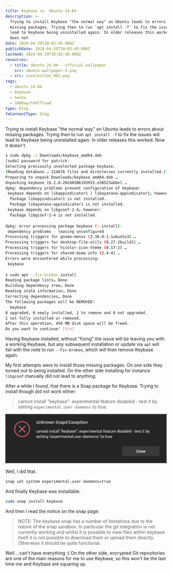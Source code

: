 ```yaml
---
title: Keybase vs. Ubuntu 24.04
description: >-
  Trying to install Keybase "the normal way" on Ubuntu leads to errors about
  missing packages. Trying then to run `apt install -f` to fix the issues will
  lead to Keybase being uninstalled again. In older releases this worked. Now it
  does not
date: 2024-04-29T10:03:49.000Z
publishDate: 2024-04-29T10:03:49.000Z
lastmod: 2024-04-29T10:03:49.000Z
resources:
  - title: Ubuntu 24.04 - official wallpaper
    src: ubuntu-wallpaper-d.png
  - src: xxselection_002.png
tags:
  - ubuntu 24.04
  - keybase
  - howto
  - 100DaysToOffload
type: blog
fmContentType: blog
---
```


Trying to install Keybase "the normal way" on Ubuntu leads to errors about missing packages. Trying then to run `apt install -f` to fix the issues will lead to Keybase being uninstalled again. In older releases this worked. Now it doesn't.

```bash
❯ sudo dpkg -i Downloads/keybase_amd64.deb
[sudo] password for patrick:
Selecting previously unselected package keybase.
(Reading database … 224676 files and directories currently installed.)
Preparing to unpack Downloads/keybase_amd64.deb …
Unpacking keybase (6.2.8-20240306193933.e38523abbe) …
dpkg: dependency problems prevent configuration of keybase:
 keybase depends on libappindicator1 | libayatana-appindicator1; however:
  Package libappindicator1 is not installed.
  Package libayatana-appindicator1 is not installed.
 keybase depends on libgconf-2-4; however:
  Package libgconf-2-4 is not installed.

dpkg: error processing package keybase (--install):
 dependency problems - leaving unconfigured
Processing triggers for gnome-menus (3.36.0-1.1ubuntu3) …
Processing triggers for desktop-file-utils (0.27-2build1) …
Processing triggers for hicolor-icon-theme (0.17-2) …
Processing triggers for shared-mime-info (2.4-4) …
Errors were encountered while processing:
 keybase

❯ sudo apt --fix-broken install
Reading package lists… Done
Building dependency tree… Done
Reading state information… Done
Correcting dependencies… Done
The following packages will be REMOVED:
  keybase
0 upgraded, 0 newly installed, 1 to remove and 0 not upgraded.
1 not fully installed or removed.
After this operation, 456 MB disk space will be freed.
Do you want to continue? [Y/n]
```

Having Keybase installed, without "fixing" the issue will be leaving you with a working Keybase, but any subsequent installation or update via `apt` will fail with the note to run `--fix-broken`, which will then remove Keybase again.

My first attempts were to install those missing packages. On one side they turned out to being installed. On the other side installing for instance `libgconf` manually did not lead to anything.

After a while I found, that there is a Snap package for Keybase. Trying to install though did not work either:

> cannot install "keybase": experimental feature disabled - test it by setting `experimental.user-daemons` to true.

![](xxselection_002.png)

Well, I did that.

```bash
snap set system experimental.user-daemons=true
```

And finally Keybase was installable.

```bash
sudo snap install keybase
```

And then I read the notice on the snap page:

> NOTE: The keybase snap has a number of limitations due to the nature of the snap sandbox. In particular the git integration is not currently working and whilst it is possible to view files within keybase itself it is not possible to download them or upload them directly. Otherwise it should be quite functional.

Well… can't have everything :( On the other side, encrypted Git repositories are one of the main reasons for me to use Keybase, so this won't be the last time me and Keybase are squaring up.
